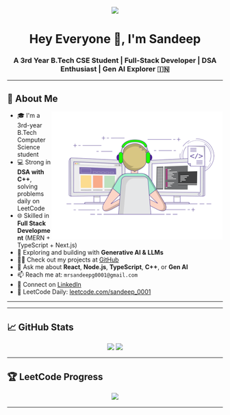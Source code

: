 <p align="center">
  <img src="https://user-images.githubusercontent.com/76155456/155187006-4ef09ed3-3869-499f-84c3-7bdaa68f73d4.png" width="1000px"/>
</p>

<h1 align="center">Hey Everyone 👋, I'm Sandeep</h1>
<h3 align="center">A 3rd Year B.Tech CSE Student | Full-Stack Developer | DSA Enthusiast | Gen AI Explorer 🇮🇳</h3>

---

## 💫 About Me

<img align="right" alt="Coding" width="400" src="https://raw.githubusercontent.com/devSouvik/devSouvik/master/gif3.gif">

- 🎓 I'm a 3rd-year B.Tech Computer Science student  
- 💻 Strong in **DSA with C++**, solving problems daily on LeetCode  
- 🌐 Skilled in **Full Stack Development** (MERN + TypeScript + Next.js)  
- 🤖 Exploring and building with **Generative AI & LLMs**  
- 👨‍💻 Check out my projects at [GitHub](https://github.com/Sandeep-0001)  
- 💬 Ask me about **React**, **Node.js**, **TypeScript**, **C++**, or **Gen AI**  
- 📫 Reach me at: `mrsandeepg0001@gmail.com`  
- 📄 Connect on [LinkedIn](https://www.linkedin.com/in/sandeep-gupta0001/)  
- 🧠 LeetCode Daily: [leetcode.com/sandeep_0001](https://leetcode.com/u/Sandeep_0001/)

---


---

## 📈 GitHub Stats

<p align="center">
  <img src="https://github-readme-stats.vercel.app/api?username=sandeep-0001&show_icons=true&theme=react&hide_border=true" height="180"/>
  <img src="https://github-readme-stats.vercel.app/api/top-langs/?username=sandeep-0001&layout=compact&theme=react&hide_border=true" height="180"/>
</p>

---

## 🏆 LeetCode Progress

<p align="center">
  <img src="https://leetcard.jacoblin.cool/Sandeep_0001?theme=dark&font=Montserrat" />
</p>


---

